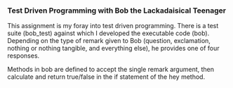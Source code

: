 ### Test Driven Programming with Bob the Lackadaisical Teenager
This assignment is my foray into test driven programming. There is a test suite (bob_test) against which I developed the executable code (bob). Depending on the type of remark given to Bob (question, exclamation, nothing or nothing tangible, and everything else), he provides one of four responses.

Methods in bob are defined to accept the single remark argument, then calculate and return true/false in the if statement of the hey method.
